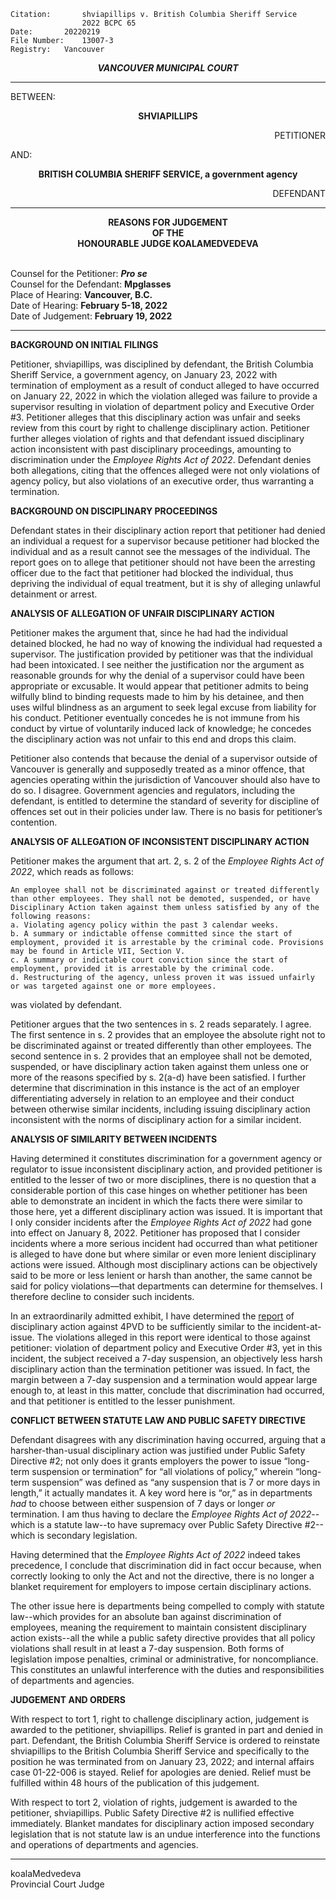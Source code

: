 	Citation:       shviapillips v. British Columbia Sheriff Service
                	2022 BCPC 65
	Date:		20220219
	File Number:	13007-3
	Registry:	Vancouver

<p align="center"><b><i>
				VANCOUVER MUNICIPAL COURT
</b></i>

---

BETWEEN:
<p align="center"><b>		SHVIAPILLIPS			</b>
<p align="right">		PETITIONER
<p>				AND:
<p align="center"><b>		BRITISH COLUMBIA SHERIFF SERVICE, a government agency			</b>
<p align="right">		DEFENDANT

---
	
<p align="center"><b>		
				REASONS FOR JUDGEMENT
<br>				OF THE
<br>				HONOURABLE JUDGE KOALAMEDVEDEVA

</b>

<br>				Counsel for the Petitioner: ***Pro se***
<br>				Counsel for the Defendant: **Mpglasses**
<br>				Place of Hearing: **Vancouver, B.C.**
<br>				Date of Hearing: **February 5-18, 2022**
<br>				Date of Judgement: **February 19, 2022**

---

**BACKGROUND ON INITIAL FILINGS**

Petitioner, shviapillips, was disciplined by defendant, the British Columbia Sheriff Service, a government agency, on January 23, 2022 with termination of employment as a result of conduct alleged to have occurred on January 22, 2022 in which the violation alleged was failure to provide a supervisor resulting in violation of department policy and Executive Order #3. Petitioner alleges that this disciplinary action was unfair and seeks review from this court by right to challenge disciplinary action. Petitioner further alleges violation of rights and that defendant issued disciplinary action inconsistent with past disciplinary proceedings, amounting to discrimination under the *Employee Rights Act of 2022*. Defendant denies both allegations, citing that the offences alleged were not only violations of agency policy, but also violations of an executive order, thus warranting a termination.
	
**BACKGROUND ON DISCIPLINARY PROCEEDINGS**

Defendant states in their disciplinary action report that petitioner had denied an individual a request for a supervisor because petitioner had blocked the individual and as a result cannot see the messages of the individual. The report goes on to allege that petitioner should not have been the arresting officer due to the fact that petitioner had blocked the individual, thus depriving the individual of equal treatment, but it is shy of alleging unlawful detainment or arrest.

**ANALYSIS OF ALLEGATION OF UNFAIR DISCIPLINARY ACTION**

Petitioner makes the argument that, since he had had the individual detained blocked, he had no way of knowing the individual had requested a supervisor. The justification provided by petitioner was that the individual had been intoxicated. I see neither the justification nor the argument as reasonable grounds for why the denial of a supervisor could have been appropriate or excusable. It would appear that petitioner admits to being wilfully blind to binding requests made to him by his detainee, and then uses wilful blindness as an argument to seek legal excuse from liability for his conduct. Petitioner eventually concedes he is not immune from his conduct by virtue of voluntarily induced lack of knowledge; he concedes the disciplinary action was not unfair to this end and drops this claim.

Petitioner also contends that because the denial of a supervisor outside of Vancouver is generally and supposedly treated as a minor offence, that agencies operating within the jurisdiction of Vancouver should also have to do so. I disagree. Government agencies and regulators, including the defendant, is entitled to determine the standard of severity for discipline of offences set out in their policies under law. There is no basis for petitioner’s contention.

**ANALYSIS OF ALLEGATION OF INCONSISTENT DISCIPLINARY ACTION**

Petitioner makes the argument that art. 2, s. 2 of the *Employee Rights Act of 2022*, which reads as follows:
	
	An employee shall not be discriminated against or treated differently than other employees. They shall not be demoted, suspended, or have Disciplinary Action taken against them unless satisfied by any of the following reasons:
	a. Violating agency policy within the past 3 calendar weeks.
	b. A summary or indictable offense committed since the start of employment, provided it is arrestable by the criminal code. Provisions may be found in Article VII, Section V.
	c. A summary or indictable court conviction since the start of employment, provided it is arrestable by the criminal code. 
	d. Restructuring of the agency, unless proven it was issued unfairly or was targeted against one or more employees.
	
was violated by defendant. 

Petitioner argues that the two sentences in s. 2 reads separately. I agree. The first sentence in s. 2 provides that an employee the absolute right not to be discriminated against or treated differently than other employees. The second sentence in s. 2 provides that an employee shall not be demoted, suspended, or have disciplinary action taken against them unless one or more of the reasons specified by s. 2(a-d) have been satisfied. I further determine that discrimination in this instance is the act of an employer differentiating adversely in relation to an employee and their conduct between otherwise similar incidents, including issuing disciplinary action inconsistent with the norms of disciplinary action for a similar incident.

**ANALYSIS OF SIMILARITY BETWEEN INCIDENTS**

Having determined it constitutes discrimination for a government agency or regulator to issue inconsistent disciplinary action, and provided petitioner is entitled to the lesser of two or more disciplines, there is no question that a considerable portion of this case hinges on whether petitioner has been able to demonstrate an incident in which the facts there were similar to those here, yet a different disciplinary action was issued. It is important that I only consider incidents after the *Employee Rights Act of 2022* had gone into effect on January 8, 2022. Petitioner has proposed that I consider incidents where a more serious incident had occurred than what petitioner is alleged to have done but where similar or even more lenient disciplinary actions were issued. Although most disciplinary actions can be objectively said to be more or less lenient or harsh than another, the same cannot be said for policy violations—that departments can determine for themselves. I therefore decline to consider such incidents.

In an extraordinarily admitted exhibit, I have determined the [report]( https://drive.google.com/file/d/1_Dp10VnRuasCQZmAB5Gq5oZtnykq31P_/view) of disciplinary action against 4PVD to be sufficiently similar to the incident-at-issue. The violations alleged in this report were identical to those against petitioner: violation of department policy and Executive Order #3, yet in this incident, the subject received a 7-day suspension, an objectively less harsh disciplinary action than the termination petitioner was issued. In fact, the margin between a 7-day suspension and a termination would appear large enough to, at least in this matter, conclude that discrimination had occurred, and that petitioner is entitled to the lesser punishment.

**CONFLICT BETWEEN STATUTE LAW AND PUBLIC SAFETY DIRECTIVE**

Defendant disagrees with any discrimination having occurred, arguing that a harsher-than-usual disciplinary action was justified under Public Safety Directive #2; not only does it grants employers the power to issue “long-term suspension or termination” for “all violations of policy,” wherein “long-term suspension” was defined as “any suspension that is 7 or more days in length,” it actually mandates it. A key word here is “or,” as in departments *had* to choose between either suspension of 7 days or longer *or* termination. I am thus having to declare the *Employee Rights Act of 2022*--which is a statute law--to have supremacy over Public Safety Directive #2--which is secondary legislation. 

Having determined that the *Employee Rights Act of 2022* indeed takes precedence, I conclude that discrimination did in fact occur because, when correctly looking to only the Act and not the directive, there is no longer a blanket requirement for employers to impose certain disciplinary actions.

The other issue here is departments being compelled to comply with statute law--which provides for an absolute ban against discrimination of employees, meaning the requirement to maintain consistent disciplinary action exists--all the while a public safety directive provides that all policy violations shall result in at least a 7-day suspension. Both forms of legislation impose penalties, criminal or administrative, for noncompliance. This constitutes an unlawful interference with the duties and responsibilities of departments and agencies.

**JUDGEMENT AND ORDERS**

With respect to tort 1, right to challenge disciplinary action, judgement is awarded to the petitioner, shviapillips. Relief is granted in part and denied in part. Defendant, the British Columbia Sheriff Service is ordered to reinstate shviapillips to the British Columbia Sheriff Service and specifically to the position he was terminated from on January 23, 2022; and internal affairs case 01-22-006 is stayed. Relief for apologies are denied. Relief must be fulfilled within 48 hours of the publication of this judgement.

With respect to tort 2, violation of rights, judgement is awarded to the petitioner, shviapillips. Public Safety Directive #2 is nullified effective immediately. Blanket mandates for disciplinary action imposed secondary legislation that is not statute law is an undue interference into the functions and operations of departments and agencies.
	
---

koalaMedvedeva <br>	
Provincial Court Judge
